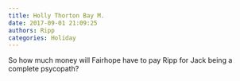 ```yaml
---
title: Holly Thorton Bay M.
date: 2017-09-01 21:09:25
authors: Ripp
categories: Holiday
---
```


 So how much money will Fairhope have to pay Ripp for Jack being a complete psycopath?
